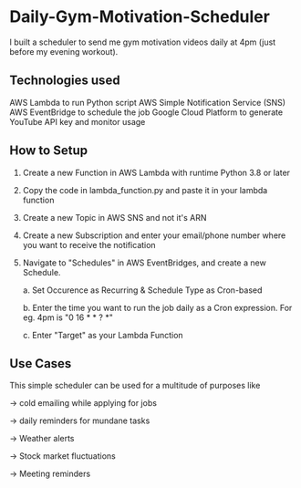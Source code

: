 # Daily-Gym-Motivation-Scheduler

I built a scheduler to send me gym motivation videos daily at 4pm (just before my evening workout).


## Technologies used

AWS Lambda to run Python script
AWS Simple Notification Service (SNS)
AWS EventBridge to schedule the job
Google Cloud Platform to generate YouTube API key and monitor usage


## How to Setup

1. Create a new Function in AWS Lambda with runtime Python 3.8 or later

2. Copy the code in lambda_function.py and paste it in your lambda function

3. Create a new Topic in AWS SNS and not it's ARN

4. Create a new Subscription and enter your email/phone number where you want to receive the notification

5. Navigate to "Schedules" in AWS EventBridges, and create a new Schedule.

   a. Set Occurence as Recurring & Schedule Type as Cron-based

   b. Enter the time you want to run the job daily as a Cron expression. For eg. 4pm is "0 16 * * ? *"

   c. Enter "Target" as your Lambda Function


## Use Cases

This simple scheduler can be used for a multitude of purposes like 

-> cold emailing while applying for jobs

-> daily reminders for mundane tasks

-> Weather alerts

-> Stock market fluctuations

-> Meeting reminders
